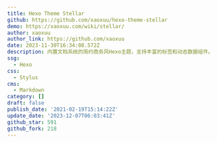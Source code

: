 ```yaml
---
title: Hexo Theme Stellar
github: https://github.com/xaoxuu/hexo-theme-stellar
demo: https://xaoxuu.com/wiki/stellar/
author: xaoxuu
author_link: https://github.com/xaoxuu
date: 2023-11-30T16:34:08.572Z
description: 内置文档系统的简约商务风Hexo主题，支持丰富的标签和动态数据组件。
ssg:
  - Hexo
css:
  - Stylus
cms:
  - Markdown
category: []
draft: false
publish_date: '2021-02-19T15:14:22Z'
update_date: '2023-12-07T06:03:41Z'
github_star: 591
github_fork: 218
---
```

